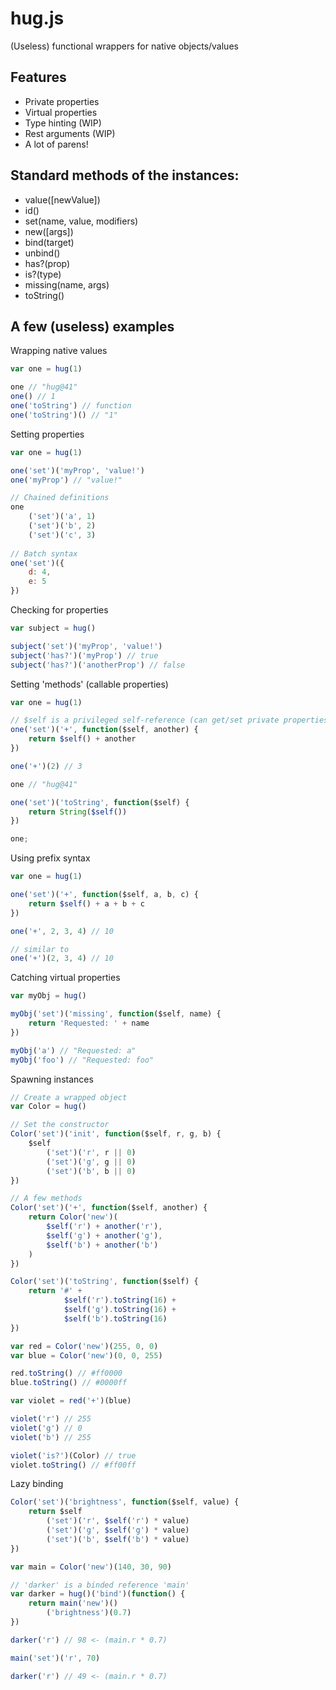 hug.js
======

(Useless) functional wrappers for native objects/values

Features
--------

- Private properties
- Virtual properties
- Type hinting (WIP)
- Rest arguments (WIP)
- A lot of parens!

Standard methods of the instances:
-------------------------------------

- value([newValue])
- id()
- set(name, value, modifiers)
- new([args])
- bind(target)
- unbind()
- has?(prop)
- is?(type)
- missing(name, args)
- toString()

A few (useless) examples
------------------------

Wrapping native values

```javascript
var one = hug(1)

one // "hug@41"
one() // 1
one('toString') // function
one('toString')() // "1"
```

Setting properties

```javascript
var one = hug(1)

one('set')('myProp', 'value!')
one('myProp') // "value!"

// Chained definitions
one
	('set')('a', 1)
	('set')('b', 2)
	('set')('c', 3)
	
// Batch syntax
one('set')({
	d: 4,
	e: 5	
})	
```

Checking for properties

```javascript
var subject = hug()

subject('set')('myProp', 'value!')
subject('has?')('myProp') // true
subject('has?')('anotherProp') // false
```

Setting 'methods' (callable properties)

```javascript	
var one = hug(1)

// $self is a privileged self-reference (can get/set private properties)
one('set')('+', function($self, another) {
	return $self() + another
})

one('+')(2) // 3

one // "hug@41"

one('set')('toString', function($self) {
	return String($self())
})

one;

```

Using prefix syntax

```javascript	
var one = hug(1)

one('set')('+', function($self, a, b, c) {
	return $self() + a + b + c
})

one('+', 2, 3, 4) // 10

// similar to
one('+')(2, 3, 4) // 10
```

Catching virtual properties

```javascript	
var myObj = hug()

myObj('set')('missing', function($self, name) {
	return 'Requested: ' + name
})

myObj('a') // "Requested: a"
myObj('foo') // "Requested: foo"
```

Spawning instances

```javascript	
// Create a wrapped object
var Color = hug()

// Set the constructor
Color('set')('init', function($self, r, g, b) {
	$self
		('set')('r', r || 0)
		('set')('g', g || 0)
		('set')('b', b || 0)
})

// A few methods
Color('set')('+', function($self, another) {
	return Color('new')(
		$self('r') + another('r'),
		$self('g') + another('g'),
		$self('b') + another('b')
	)
})

Color('set')('toString', function($self) {
	return '#' +
			$self('r').toString(16) + 
			$self('g').toString(16) + 
			$self('b').toString(16)
})

var red = Color('new')(255, 0, 0)
var blue = Color('new')(0, 0, 255)

red.toString() // #ff0000
blue.toString() // #0000ff

var violet = red('+')(blue)

violet('r') // 255
violet('g') // 0
violet('b') // 255

violet('is?')(Color) // true
violet.toString() // #ff00ff
```


Lazy binding

```javascript
Color('set')('brightness', function($self, value) {
	return $self
		('set')('r', $self('r') * value)
		('set')('g', $self('g') * value)
		('set')('b', $self('b') * value)
})

var main = Color('new')(140, 30, 90)

// 'darker' is a binded reference 'main'
var darker = hug()('bind')(function() {
	return main('new')()
		('brightness')(0.7)
})

darker('r') // 98 <- (main.r * 0.7)

main('set')('r', 70)

darker('r') // 49 <- (main.r * 0.7)
```
